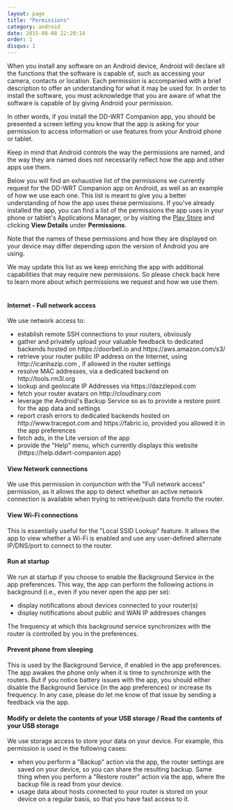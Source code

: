 ```yaml
---
layout: page
title: "Permissions"
category: android
date: 2015-08-08 22:29:14
order: 1
disqus: 1
---
```


<script>
  (function (w,i,d,g,e,t,s) {w[d] = w[d]||[];t= i.createElement(g);
    t.async=1;t.src=e;s=i.getElementsByTagName(g)[0];s.parentNode.insertBefore(t, s);
  })(window, document, '_gscq','script','//widgets.getsitecontrol.com/59849/script.js');
</script>

<!-- Begin Cookie Consent plugin by Silktide - http://silktide.com/cookieconsent -->
<script type="text/javascript">
    window.cookieconsent_options = {"message":"This website uses cookies to ensure you get the best experience on our website","dismiss":"Got it!","learnMore":"More info","link":null,"theme":"dark-top"};
</script>

<script type="text/javascript" src="//s3.amazonaws.com/cc.silktide.com/cookieconsent.latest.min.js"></script>
<!-- End Cookie Consent plugin -->
<!-- 
<script type="text/javascript">
    window.doorbellOptions = {
        appKey: 'f6ciDeNxz1cbW2TSirLv5hn5btBo353HB6xTkaTvJOCDW5JlJtB1dpkaaGGg6Alb'
    };
    (function(d, t) {
        var g = d.createElement(t);g.id = 'doorbellScript';g.type = 'text/javascript';g.async = true;g.src = 'https://embed.doorbell.io/button/1824?t='+(new Date().getTime());(d.getElementsByTagName('head')[0]||d.getElementsByTagName('body')[0]).appendChild(g);
    }(document, 'script'));
</script> -->

<script>
    window['_fs_debug'] = false;
    window['_fs_host'] = 'fullstory.com';
    window['_fs_org'] = '5AXDS';
    window['_fs_namespace'] = 'FS';
    (function(m,n,e,t,l,o,g,y){
        if (e in m && m.console && m.console.log) { m.console.log('FullStory namespace conflict. Please set window["_fs_namespace"].'); return;}
        g=m[e]=function(a,b){g.q?g.q.push([a,b]):g._api(a,b);};g.q=[];
        o=n.createElement(t);o.async=1;o.src='https://'+_fs_host+'/s/fs.js';
        y=n.getElementsByTagName(t)[0];y.parentNode.insertBefore(o,y);
        g.identify=function(i,v){g(l,{uid:i});if(v)g(l,v)};g.setUserVars=function(v){g(l,v)};
        g.identifyAccount=function(i,v){o='account';v=v||{};v.acctId=i;g(o,v)};
        g.clearUserCookie=function(c,d,i){if(!c || document.cookie.match('fs_uid=[`;`]*`[`;`]*`[`;`]*`')){
        d=n.domain;while(1){n.cookie='fs_uid=;domain='+d+
        ';path=/;expires='+new Date(0).toUTCString();i=d.indexOf('.');if(i<0)break;d=d.slice(i+1)}}};
    })(window,document,window['_fs_namespace'],'script','user');
</script>

When you install any software on an Android device, Android will declare all the functions that the software is capable of, such as accessing your camera, contacts or location. Each permission is accompanied with a brief description to offer an understanding for what it may be used for. In order to install the software, you must acknowledge that you are aware of what the software is capable of by giving Android your permission.

In other words, if you install the DD-WRT Companion app, you should be presented a screen letting you know that the app is asking for your permission to access information or use features from your Android phone or tablet. 

Keep in mind that Android controls the way the permissions are named, and the way they are named does not necessarily reflect how the app and other apps use them.

Below you will find an exhaustive list of the permissions we currently request for the DD-WRT Companion app on Android, as well as an example of how we use each one. This list is meant to give you a better understanding of how the app uses these permissions. 
If you've already installed the app, you can find a list of the permissions the app uses in your phone or tablet's Applications Manager, or by visiting the <a href="https://play.google.com/store/apps/details?id=org.rm3l.ddwrt">Play Store</a> and clicking <b>View Details</b> under <b>Permissions</b>.

Note that the names of these permissions and how they are displayed on your device may differ depending upon the version of Android you are using.

We may update this list as we keep enriching the app with additional capabilities that may require new permissions. So please check back here to learn more about which permissions we request and how we use them. 
<br/><br/>

#### Internet - Full network access
We use network access to:
<ul>
<li>establish remote SSH connections to your routers, obviously</li>
<li>gather and privately upload your valuable feedback to dedicated backends hosted on https://doorbell.io and https://aws.amazon.com/s3/</li>
<li>retrieve your router public IP address on the Internet, using http://icanhazip.com , if allowed in the router settings </li>
<li>resolve MAC addresses, via a dedicated backend on http://tools.rm3l.org</li>
<li>lookup and geolocate IP Addresses via https://dazzlepod.com</li>
<li>fetch your router avatars on http://cloudinary.com</li>
<li>leverage the Android's Backup Service so as to provide a restore point for the app data and settings</li>
<li>report crash errors to dedicated backends hosted on http://www.tracepot.com and https://fabric.io, provided you allowed it in the app preferences</li>
<li>fetch ads, in the Lite version of the app</li>
<li>provide the "Help" menu, which currently displays this website (https://help.ddwrt-companion.app)</li>
</ul>



#### View Network connections
We use this permission in conjunction with the "Full network access" permission, as it allows the app to detect whether an active network connection is available when trying to retrieve/push data from/to the router.



#### View Wi-Fi connections
This is essentially useful for the "Local SSID Lookup" feature. It allows the app to view whether a Wi-Fi is enabled and use any user-defined alternate IP/DNS/port to connect to the router.



#### Run at startup
We run at startup if you choose to enable the Background Service in the app preferences. 
This way, the app can perform the following actions in background (i.e., even if you never open the app per se):
<ul>
<li>display notifications about devices connected to your router(s)</li>
<li>display notifications about public and WAN IP addresses changes</li>
</ul>
The frequency at which this background service synchronizes with the router is controlled by you in the preferences.


#### Prevent phone from sleeping
This is used by the Background Service, if enabled in the app preferences. The app awakes the phone only when it is time to synchronize with the routers.
But if you notice battery issues with the app, you should either disable the Background Service (in the app preferences) or increase its frequency. In any case, please do let me know of that issue by sending a feedback via the app.



#### Modify or delete the contents of your USB storage / Read the contents of your USB storage
We use storage access to store your data on your device. For example, this permission is used in the following cases:
<ul>
<li>when you perform a "Backup" action via the app, the router settings are saved on your device, so you can share the resulting backup. Same thing when you perform a "Restore router" action via the app, where the backup file is read from your device.</li>
<li>usage data about hosts connected to your router is stored on your device on a regular basis, so that you have fast access to it.</li>
</ul>

